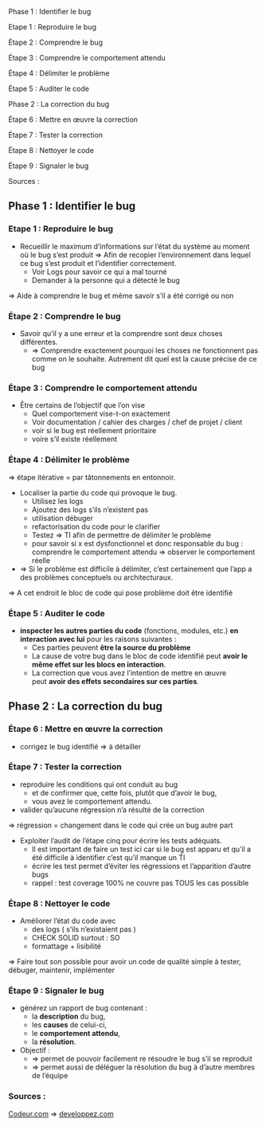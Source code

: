   

Phase 1 : Identifier le bug

Etape 1 : Reproduire le bug

Étape 2 : Comprendre le bug

Étape 3 : Comprendre le comportement attendu

Étape 4 : Délimiter le problème

Étape 5 : Auditer le code

Phase 2 : La correction du bug

Étape 6 : Mettre en œuvre la correction

Étape 7 : Tester la correction

Étape 8 : Nettoyer le code

Étape 9 : Signaler le bug

Sources :

## **Phase 1 : Identifier le bug**

### **Etape 1 : Reproduire le bug**

- Recueillir le maximum d’informations sur l’état du système au moment où le bug s’est produit ⇒ Afin de recopier l’environnement dans lequel ce bug s’est produit et l’identifier correctement.
    - Voir Logs pour savoir ce qui a mal tourné
    - Demander à la personne qui a détecté le bug

⇒ Aide à comprendre le bug et même savoir s’il a été corrigé ou non

### **Étape 2 : Comprendre le bug**

- Savoir qu’il y a une erreur et la comprendre sont deux choses différentes.
    - ⇒ Comprendre exactement pourquoi les choses ne fonctionnent pas comme on le souhaite. Autrement dit quel est la cause précise de ce bug

### **Étape 3 : Comprendre le comportement attendu**

- Être certains de l’objectif que l’on vise
    - Quel comportement vise-t-on exactement
    - Voir documentation / cahier des charges / chef de projet / client
    - voir si le bug est réellement prioritaire
    - voire s’il existe réellement

### **Étape 4 : Délimiter le problème**

⇒ étape itérative = par tâtonnements en entonnoir.

- Localiser la partie du code qui provoque le bug.
    - Utilisez les logs
    - Ajoutez des logs s’ils n’existent pas
    - utilisation débuger
    - refactorisation du code pour le clarifier
    - Testez ⇒ TI afin de permettre de délimiter le problème
    - pour savoir si x est dysfonctionnel et donc responsable du bug : comprendre le comportement attendu ⇒ observer le comportement réelle
- ⇒ Si le problème est difficile à délimiter, c’est certainement que l’app a des problèmes conceptuels ou architecturaux.

⇒ A cet endroit le bloc de code qui pose problème doit être identifié

### **Étape 5 : Auditer le code**

- **inspecter les autres parties du code** (fonctions, modules, etc.) **en interaction avec lui** pour les raisons suivantes :
    - Ces parties peuvent **être la source du problème**
    - La cause de votre bug dans le bloc de code identifié peut **avoir le même effet sur les blocs en interaction**.
    - La correction que vous avez l’intention de mettre en œuvre peut **avoir des effets secondaires sur ces parties**.

## **Phase 2 : La correction du bug**

### **Étape 6 : Mettre en œuvre la correction**

- corrigez le bug identifié ⇒ à détailler

### **Étape 7 : Tester la correction**

- reproduire les conditions qui ont conduit au bug
    - et de confirmer que, cette fois, plutôt que d’avoir le bug,
    - vous avez le comportement attendu.
- valider qu’aucune régression n’a résulté de la correction

⇒ régression = changement dans le code qui crée un bug autre part

- Exploiter l’audit de l’étape cinq pour écrire les tests adéquats.
    - Il est important de faire un test ici car si le bug est apparu et qu’il a été difficile à identifier c’est qu’il manque un TI
    - écrire les test permet d’éviter les régressions et l’apparition d’autre bugs
    - rappel : test coverage 100% ne couvre pas TOUS les cas possible

### **Étape 8 : Nettoyer le code**

- Améliorer l’état du code avec
    - des logs ( s’ils n’existaient pas )
    - CHECK SOLID surtout : SO
    - formattage + lisibilité

⇒ Faire tout son possible pour avoir un code de qualité simple à tester, débuger, maintenir, implémenter

### **Étape 9 : Signaler le bug**

- générez un rapport de bug contenant :
    - la **description** du bug,
    - les **causes** de celui-ci,
    - le **comportement attendu**,
    - la **résolution**.
- Objectif :
    - ⇒ permet de pouvoir facilement re résoudre le bug s’il se reproduit
    - ⇒ permet aussi de déléguer la résolution du bug à d’autre membres de l’équipe

### Sources :

[Codeur.com](https://www.codeur.com/blog/meilleure-methode-resoudre-bug/) ⇒ [developpez.com](https://programmation.developpez.com/actu/88641/La-correction-de-bug-en-7-etapes-par-GeoffreyOnRails/)